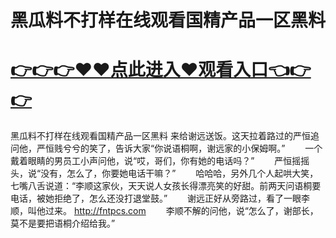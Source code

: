 # 黑瓜料不打样在线观看国精产品一区黑料

# <a href="https://github.com/zuoyes/rugu/issues/1">👉👉👉♥♥点此进入♥观看入口👈👉👉</a>

黑瓜料不打样在线观看国精产品一区黑料
来给谢远送饭。这天拉着路过的严恒追问他，严恒贱兮兮的笑了，告诉大家“你说语桐啊，谢远家的小保姆啊。”
　　一个戴着眼睛的男员工小声问他，说“哎，哥们，你有她的电话吗？”
　　严恒摇摇头，说“没有，怎么了，你要她电话干嘛？”
　　哈哈哈，另外几个人起哄大笑，七嘴八舌说道：“李顺这家伙，天天说人女孩长得漂亮笑的好甜。前两天问语桐要电话，被她拒绝了，怎么还没打退堂鼓。”
　　谢远正好从旁路过，看了一眼李顺，叫他过来。
  http://fntpcs.com
　　李顺不解的问他，说“怎么了，谢部长，莫不是要把语桐介绍给我。”
